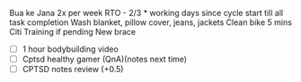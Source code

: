 Bua ke Jana 2x per week
RTO - 2/3 * working days since cycle start till all task completion
Wash blanket, pillow cover, jeans, jackets
Clean bike 5 mins
Citi Training if pending
New brace
- [ ] 1 hour bodybuilding video
- [ ] Cptsd healthy gamer (QnA)(notes next time)
- [ ] CPTSD notes review (+0.5)